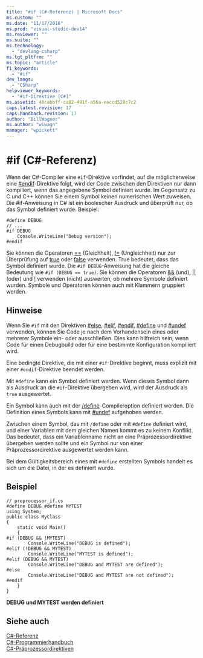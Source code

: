 ```yaml
---
title: "#if (C#-Referenz) | Microsoft Docs"
ms.custom: ""
ms.date: "11/17/2016"
ms.prod: "visual-studio-dev14"
ms.reviewer: ""
ms.suite: ""
ms.technology: 
  - "devlang-csharp"
ms.tgt_pltfrm: ""
ms.topic: "article"
f1_keywords: 
  - "#if"
dev_langs: 
  - "CSharp"
helpviewer_keywords: 
  - "#if-Direktive [C#]"
ms.assetid: 48cabbff-ca82-491f-a56a-eeccd528c7c2
caps.latest.revision: 17
caps.handback.revision: 17
author: "BillWagner"
ms.author: "wiwagn"
manager: "wpickett"
---
```

# #if (C#-Referenz)
Wenn der C\#\-Compiler eine `#if`\-Direktive vorfindet, auf die möglicherweise eine [\#endif](../../../csharp/language-reference/preprocessor-directives/preprocessor-endif.md)\-Direktive folgt, wird der Code zwischen den Direktiven nur dann kompiliert, wenn das angegebene Symbol definiert wurde.  Im Gegensatz zu C und C\+\+ können Sie einem Symbol keinen numerischen Wert zuweisen. Die \#if\-Anweisung in C\# ist ein boolescher Ausdruck und überprüft nur, ob das Symbol definiert wurde.  Beispiel:  
  
```  
#define DEBUG  
// ...  
#if DEBUG  
    Console.WriteLine("Debug version");  
#endif  
```  
  
 Sie können die Operatoren [\=\=](../../../csharp/language-reference/operators/equality-comparison-operator.md) \(Gleichheit\), [\!\=](../../../csharp/language-reference/operators/not-equal-operator.md) \(Ungleichheit\) nur zur Überprüfung auf [true](../../../csharp/language-reference/keywords/true.md) oder [false](../../../csharp/language-reference/keywords/false.md) verwenden.  True bedeutet, dass das Symbol definiert wurde.  Die `#if DEBUG`\-Anweisung hat die gleiche Bedeutung wie `#if (DEBUG == true)`.  Sie können die Operatoren [&&](../../../csharp/language-reference/operators/conditional-and-operator.md) \(und\), [&#124;&#124;](../../../csharp/language-reference/operators/conditional-or-operator.md) \(oder\) und [\!](../../../csharp/language-reference/operators/logical-negation-operator.md) verwenden \(nicht\) auswerten, ob mehrere Symbole definiert wurden.  Symbole und Operatoren können auch mit Klammern gruppiert werden.  
  
## Hinweise  
 Wenn Sie `#if` mit den Direktiven [\#else](../../../csharp/language-reference/preprocessor-directives/preprocessor-else.md), [\#elif](../../../csharp/language-reference/preprocessor-directives/preprocessor-elif.md), [\#endif](../../../csharp/language-reference/preprocessor-directives/preprocessor-endif.md), [\#define](../../../csharp/language-reference/preprocessor-directives/preprocessor-define.md) und [\#undef](../../../csharp/language-reference/preprocessor-directives/preprocessor-undef.md) verwenden, können Sie Code je nach dem Vorhandensein eines oder mehrerer Symbole ein\- oder ausschließen.  Dies kann hilfreich sein, wenn Code für einen Debugbuild oder für eine bestimmte Konfiguration kompiliert wird.  
  
 Eine bedingte Direktive, die mit einer `#if`\-Direktive beginnt, muss explizit mit einer `#endif`\-Direktive beendet werden.  
  
 Mit `#define` kann ein Symbol definiert werden. Wenn dieses Symbol dann als Ausdruck an die `#if`\-Direktive übergeben wird, wird der Ausdruck als `true` ausgewertet.  
  
 Ein Symbol kann auch mit der [\/define](../../../csharp/language-reference/compiler-options/define-compiler-option.md)\-Compileroption definiert werden.  Die Definition eines Symbols kann mit [\#undef](../../../csharp/language-reference/preprocessor-directives/preprocessor-undef.md) aufgehoben werden.  
  
 Zwischen einem Symbol, das mit `/define` oder mit `#define` definiert wird, und einer Variablen mit dem gleichen Namen kommt es zu keinem Konflikt.  Das bedeutet, dass ein Variablenname nicht an eine Präprozessordirektive übergeben werden sollte und ein Symbol nur von einer Präprozessordirektive ausgewertet werden kann.  
  
 Bei dem Gültigkeitsbereich eines mit `#define` erstellten Symbols handelt es sich um die Datei, in der es definiert wurde.  
  
## Beispiel  
  
```  
// preprocessor_if.cs  
#define DEBUG #define MYTEST  
using System;  
public class MyClass   
{  
    static void Main()   
    {  
#if (DEBUG && !MYTEST)  
        Console.WriteLine("DEBUG is defined");  
#elif (!DEBUG && MYTEST)  
        Console.WriteLine("MYTEST is defined");  
#elif (DEBUG && MYTEST)  
        Console.WriteLine("DEBUG and MYTEST are defined");  
#else  
        Console.WriteLine("DEBUG and MYTEST are not defined");  
#endif  
    }  
}  
```  
  
  **DEBUG und MYTEST werden definiert**   
## Siehe auch  
 [C\#\-Referenz](../../../csharp/language-reference/index.md)   
 [C\#\-Programmierhandbuch](../../../csharp/programming-guide/index.md)   
 [C\#\-Präprozessordirektiven](../../../csharp/language-reference/preprocessor-directives/index.md)